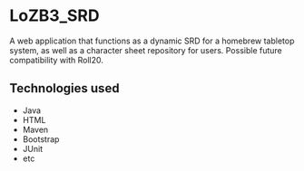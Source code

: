 # LoZB3_SRD
A web application that functions as a dynamic SRD for a homebrew tabletop system, as well as a character sheet repository for users. Possible future compatibility with Roll20.
## Technologies used
- Java
- HTML
- Maven
- Bootstrap
- JUnit
- etc